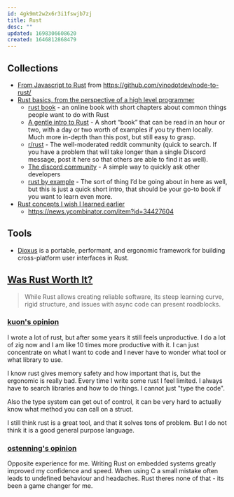 ```yaml
---
id: 4gk9mt2w2x6r3i1fswjb7zj
title: Rust
desc: ""
updated: 1698306608620
created: 1646812868479
---
```


## Collections

- [From Javascript to Rust](assets/pdfs/from-javascript-to-rust.pdf) from https://github.com/vinodotdev/node-to-rust/
- [Rust basics, from the perspective of a high level programmer](https://danbulant.eu/posts/rust-basics)
  - [rust book](https://doc.rust-lang.org/book/) - an online book with short chapters about common things people want to do with Rust
  - [A gentle intro to Rust](https://stevedonovan.github.io/rust-gentle-intro/) - A short “book” that can be read in an hour or two, with a day or two worth of examples if you try them locally. Much more in-depth than this post, but still easy to grasp.
  - [r/rust](https://reddit.com/r/rust) - The well-moderated reddit community (quick to search. If you have a problem that will take longer than a single Discord message, post it here so that others are able to find it as well).
  - [The discord community](https://discord.gg/rust) - A simple way to quickly ask other developers
  - [rust by example](https://doc.rust-lang.org/rust-by-example/index.html) - The sort of thing I’d be going about in here as well, but this is just a quick short intro, that should be your go-to book if you want to learn even more.
- [Rust concepts I wish I learned earlier](https://rauljordan.com/rust-concepts-i-wish-i-learned-earlier/)
  - https://news.ycombinator.com/item?id=34427604

## Tools

- [Dioxus](https://github.com/DioxusLabs/dioxus) is a portable, performant, and ergonomic framework for building cross-platform user interfaces in Rust.

## [Was Rust Worth It?](https://jsoverson.medium.com/was-rust-worth-it-f43d171fb1b3)

> While Rust allows creating reliable software, its steep learning curve, rigid structure, and issues with async code can present roadblocks.

### [kuon's opinion](https://news.ycombinator.com/item?id=38021059)

I wrote a lot of rust, but after some years it still feels unproductive. I do a lot of zig now and I am like 10 times more productive with it. I can just concentrate on what I want to code and I never have to wonder what tool or what library to use.

I know rust gives memory safety and how important that is, but the ergonomic is really bad. Every time I write some rust I feel limited. I always have to search libraries and how to do things. I cannot just "type the code".

Also the type system can get out of control, it can be very hard to actually know what method you can call on a struct.

I still think rust is a great tool, and that it solves tons of problem. But I do not think it is a good general purpose language.

### [ostenning's opinion](https://news.ycombinator.com/item?id=38022460)

Opposite experience for me. Writing Rust on embedded systems greatly improved my confidence and speed. When using C a small mistake often leads to undefined behaviour and headaches. Rust theres none of that - its been a game changer for me.
